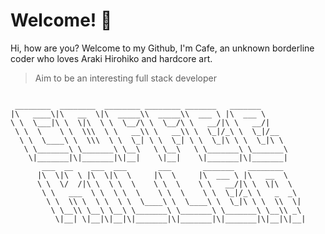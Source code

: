 # Welcome! 👋

Hi, how are you? Welcome to my Github, I'm Cafe, an unknown borderline coder who loves Araki Hirohiko and hardcore art.  

> Aim to be an interesting full stack developer 

```

 ________  ________  ________ ________ _______   _______          
|\   ____\|\   __  \|\  _____\\  _____\\  ___ \ |\  ___ \         
\ \  \___|\ \  \|\  \ \  \__/\ \  \__/\ \   __/|\ \   __/|        
 \ \  \    \ \  \\\  \ \   __\\ \   __\\ \  \_|/_\ \  \_|/__      
  \ \  \____\ \  \\\  \ \  \_| \ \  \_| \ \  \_|\ \ \  \_|\ \     
   \ \_______\ \_______\ \__\   \ \__\   \ \_______\ \_______\    
    \|_______|\|_______|\|__|    \|__|    \|_______|\|_______|    
       ___  __    ___  ___       ___       _______   ________       
      |\  \|\  \ |\  \|\  \     |\  \     |\  ___ \ |\   __  \      
      \ \  \/  /|\ \  \ \  \    \ \  \    \ \   __/|\ \  \|\  \     
       \ \   ___  \ \  \ \  \    \ \  \    \ \  \_|/_\ \   _  _\    
        \ \  \\ \  \ \  \ \  \____\ \  \____\ \  \_|\ \ \  \\  \|   
         \ \__\\ \__\ \__\ \_______\ \_______\ \_______\ \__\\ _\   
          \|__| \|__|\|__|\|_______|\|_______|\|_______|\|__|\|__|  

```

<!-- ## Data Statistics -->

<!-- GitHub数据统计 -->
<!-- 生成图片见https://metrics.lecoq.io/ -->
<!-- <div >
  <img height="150px" src="https://github-readme-stats-kk.vercel.app/api?username=CafeKiller&hide_title=true&hide_border=true&show_icons=trueline_height=21&text_color=000&icon_color=000&theme=graywhite" />
</div> -->

<!-- ![Top Langs](https://github-readme-stats.vercel.app/api/top-langs/?username=CafeKiller&hide=html,css,scss)   -->

<!-- <div> 

![CoffeeKiller's Most used languages](https://github-readme-stats.vercel.app/api/top-langs/?username=CafeKiller&layout=compact&hide_border=true&langs_count=10&hide=html,css,scss)

<img height="150px" src="https://github-readme-stats-kk.vercel.app/api?username=CafeKiller&hide_title=true&hide_border=true&show_icons=trueline_height=21&text_color=000&icon_color=000&theme=graywhite" />

</div>   -->


